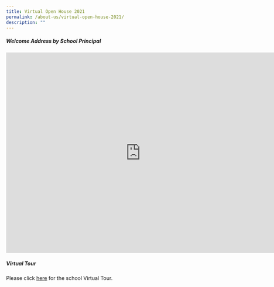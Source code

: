 ```yaml
---
title: Virtual Open House 2021
permalink: /about-us/virtual-open-house-2021/
description: ""
---
```

##### Welcome Address by School Principal

<iframe width="734" height="549" src="https://www.youtube.com/embed/ecxOMBj0lLw" title="Welcome Address by School Principal" frameborder="0" allow="accelerometer; autoplay; clipboard-write; encrypted-media; gyroscope; picture-in-picture" allowfullscreen></iframe>

##### Virtual Tour

Please click [here](https://kuula.co/share/collection/7P3Nl?fs=1&vr=0&zoom=1&sd=1&gyro=0&initload=0&autorotate=0.16&thumbs=1&alpha=0.91&inst=0&info=0&logo=-1) for the school Virtual Tour.